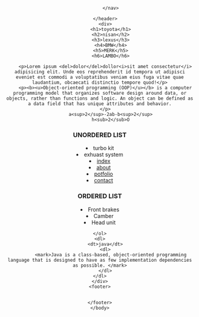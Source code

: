 <!DOCTYPE html>
<html>
    <head>
        <title>SUPRA</title>
    </head>
    <body>
        <header>
            <nav>

            </nav>

        </header>
        <div>
            <h1>toyota</h1>
            <h2>nisan</h2>
            <h3>lexus</h3>
            <h4>BMW</h4>
            <h5>MERK</h5>
            <h6>LAMBO</h6>
        
        <p>Lorem ipsum <del>dolor</del>dollor<i>sit amet consectetur</i> adipisicing elit. Unde eos reprehenderit id tempora ut adipisci eveniet est commodi a voluptatibus veniam eius fuga vitae quae laudantium, obcaecati distinctio tempore quod!</p>
        <p><b><u>Object-oriented programming (OOP)</u></b> is a computer programming model that organizes software design around data, or objects, rather than functions and logic. An object can be defined as a data field that has unique attributes and behavior.
        </p>
            a<sup>2</sup>-2ab-b<sup>2</sup>
            h<sub>2</sub>O
<h3>UNORDERED LIST</h3>
<ul style="list-style-type: lower-latin;"></ul>
    <li>turbo kit</li>
    <li>exhuast system</li>
    <li> <a href="index.html">index</a></li>
    <li> <a href="about.html">about</a></li> 
    <li> <a href="potfolio.html">potfolio</a></li>
    <li> <a href="contact.html">contact</a></li>

    
</ul>  
    <h3>ORDERED LIST</h3>
    <ol style="list-style-type:lower-latin;"></ol>
        <li>Front brakes</li>
        <li>Camber</li>
        <li>Head unit</li>

    </ol>
    <dl>
        <dt>java</dt>
        <dl>
            <mark>Java is a class-based, object-oriented programming language that is designed to have as few implementation dependencies as possible. </mark>
        </dl>
    </dl>
    </div>
    <footer>


    </footer>
    </body>

</html>
